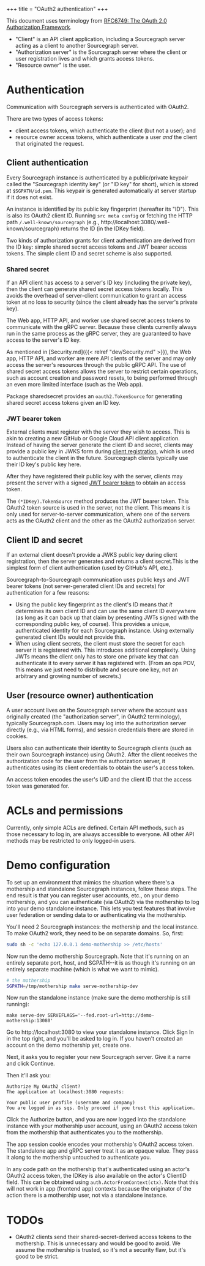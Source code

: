 +++
title = "OAuth2 authentication"
+++

This document uses terminology from
[RFC6749: The OAuth 2.0 Authorization Framework](http://tools.ietf.org/html/rfc6749).

* "Client" is an API client application, including a Sourcegraph
  server acting as a client to another Sourcegraph server.
* "Authorization server" is the Sourcegraph server where the client or
  user registration lives and which grants access tokens.
* "Resource owner" is the user.


# Authentication

Communication with Sourcegraph servers is authenticated with OAuth2.

There are two types of access tokens:

* client access tokens, which authenticate the client (but not a
  user); and
* resource owner access tokens, which authenticate a user *and* the
  client that originated the request.

## Client authentication

Every Sourcegraph instance is authenticated by a public/private
keypair called the "Sourcegraph identity key" (or "ID key" for short),
which is stored at `$SGPATH/id.pem`. This keypair is generated
automatically at server startup if it does not exist.

An instance is identified by its public key fingerprint (hereafter its
"ID"). This is also its OAuth2 client ID. Running `src meta config` or
fetching the HTTP path `/.well-known/sourcegraph` (e.g.,
http://localhost:3080/.well-known/sourcegraph) returns the ID (in the
IDKey field).

Two kinds of authorization grants for client authentication are
derived from the ID key: simple shared secret access tokens and JWT
bearer access tokens. The simple client ID and secret scheme is also
supported.

### Shared secret

If an API client has access to a server's ID key (including the
private key), then the client can generate shared secret access tokens
locally. This avoids the overhead of server-client communication to
grant an access token at no loss to security (since the client already
has the server's private key).

The Web app, HTTP API, and worker use shared secret access tokens to
communicate with the gRPC server. Because these clients currently
always run in the same process as the gRPC server, they are guaranteed
to have access to the server's ID key.

As mentioned in [Security.md]({{< relref "dev/Security.md" >}}), the Web app, HTTP API,
and worker are mere API clients of the server and may only access the
server's resources through the public gRPC API. The use of shared
secret access tokens allows the server to restrict certain operations,
such as account creation and password resets, to being performed
through an even more limited interface (such as the Web app).

Package sharedsecret provides an `oauth2.TokenSource` for generating
shared secret access tokens given an ID key.


### JWT bearer token

External clients must register with the server they wish to
access. This is akin to creating a new GitHub or Google Cloud API
client application. Instead of having the server generate the client
ID and secret, clients may provide a public key in JWKS form during
[client registration](http://openid.net/specs/openid-connect-registration-1_0.html#ClientMetadata),
which is used to authenticate the client in the future. Sourcegraph
clients typically use their ID key's public key here.

After they have registered their public key with the server, clients
may present the server with a signed
[JWT bearer token](https://tools.ietf.org/html/draft-ietf-oauth-jwt-bearer-12)
to obtain an access token.

The `(*IDKey).TokenSource` method produces the JWT bearer token. This
OAuth2 token source is used in the server, not the client. This means
it is only used for server-to-server communication, where one of the
servers acts as the OAuth2 client and the other as the OAuth2
authorization server.

## Client ID and secret

If an external client doesn't provide a JWKS public key during client
registration, then the server generates and returns a client
secret.This is the simplest form of client authentication (used by
GitHub's API, etc.).

Sourcegraph-to-Sourcegraph communication uses public keys and JWT
bearer tokens (not server-generated client IDs and secrets) for
authentication for a few reasons:

* Using the public key fingerprint as the client's ID means that *it*
  determines its own client ID and can use the same client ID
  everywhere (as long as it can back up that claim by presenting JWTs
  signed with the corresponding public key, of course). This provides
  a unique, authenticated identity for each Sourcegraph
  instance. Using externally generated client IDs would not provide
  this.
* When using client secrets, the client must store the secret for each
  server it is registered with. This introduces additional
  complexity. Using JWTs means the client only has to store one
  private key that can authenticate it to every server it has
  registered with. (From an ops POV, this means we just need to
  distribute and secure one key, not an arbitrary and growing number
  of secrets.)


## User (resource owner) authentication

A user account lives on the Sourcegraph server where the account was
originally created (the "authorization server", in OAuth2
terminology), typically Sourcegraph.com. Users may log into the
authorization server directly (e.g., via HTML forms), and session
credentials there are stored in cookies.

Users also can authenticate their identity to Sourcegraph clients
(such as their own Sourcegraph instance) using OAuth2. After the
client receives the authorization code for the user from the
authorization server, it authenticates using its client credentials to
obtain the user's access token.

An access token encodes the user's UID and the client ID that the
access token was generated for.


# ACLs and permissions

Currently, only simple ACLs are defined. Certain API methods, such as
those necessary to log in, are always accessible to everyone. All
other API methods may be restricted to only logged-in users.


# Demo configuration

To set up an environment that mimics the situation where there's a
mothership and standalone Sourcegraph instances, follow these
steps. The end result is that you can register user accounts, etc., on
your demo mothership, and you can authenticate (via OAuth2) via the
mothership to log into your demo standalone instance. This lets you
test features that involve user federation or sending data to or
authenticating via the mothership.

You'll need 2 Sourcegraph instances: the mothership and the local
instance. To make OAuth2 work, they need to be on separate domains. So, first:

```bash
sudo sh -c 'echo 127.0.0.1 demo-mothership >> /etc/hosts'
```

Now run the demo mothership Sourcegraph. Note that it's running on an
entirely separate port, host, and SGPATH--it is as though it's running
on an entirely separate machine (which is what we want to mimic).

```bash
# the mothership
SGPATH=/tmp/mothership make serve-mothership-dev
```

Now run the standalone instance (make sure the demo mothership is
still running):

```
make serve-dev SERVEFLAGS='--fed.root-url=http://demo-mothership:13080'
```

Go to http://localhost:3080 to view your standalone instance. Click
Sign In in the top right, and you'll be asked to log in. If you
haven't created an account on the demo mothership yet, create
one.

Next, it asks you to register your new Sourcegraph server. Give it a
name and click Continue.

Then it'll ask you:

```
Authorize My OAuth2 client?
The application at localhost:3080 requests:

Your public user profile (username and company)
You are logged in as sqs. Only proceed if you trust this application.
```

Click the Authorize button, and you are now logged into the standalone
instance with your mothership user account, using an OAuth2 access
token from the mothership that authenticates you to the mothership.

The app session cookie encodes your mothership's OAuth2 access
token. The standalone app and gRPC server treat it as an opaque
value. They pass it along to the mothership untouched to authenticate
you.

In any code path on the mothership that's authenticated using an
actor's OAuth2 access token, the IDKey is also available on the
actor's ClientID field. This can be obtained using
`auth.ActorFromContext(ctx)`. Note that this will not work in app
(frontend app) contexts because the originator of the action there is
a mothership user, not via a standalone instance.


# TODOs

* OAuth2 clients send their shared-secret-derived access tokens to the
  mothership. This is unnecessary and would be good to avoid. We
  assume the mothership is trusted, so it's not a security flaw, but
  it's good to be strict.
